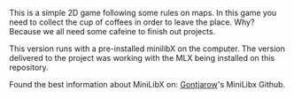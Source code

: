 This is a simple 2D game following some rules on maps.
In this game you need to collect the cup of coffees in order to leave the place.
Why? Because we all need some cafeine to finish out projects.

This version runs with a pre-installed minilibX on the computer.
The version delivered to the project was working with the MLX being installed on this repository.

Found the best information about MiniLibX on: [Gontjarow](https://gontjarow.github.io/MiniLibX/)'s MiniLibx Github.
